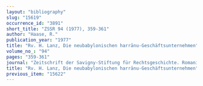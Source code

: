 ```yaml
---
layout: "bibliography"
slug: "15619"
occurrence_id: "3891"
short_title: "ZSSR 94 (1977), 359-361"
author: "Haase, R."
publication_year: "1977"
title: "Rv. H. Lanz, Die neubabylonischen harrānu-Geschäftsunternehmen"
volume_no_: "94"
pages: "359-361"
journal: "Zeitschrift der Savigny-Stiftung für Rechtsgeschichte. Romanistische Abteilung."
title: "Rv. H. Lanz, Die neubabylonischen harrānu-Geschäftsunternehmen"
previous_item: "15622"
---
```

